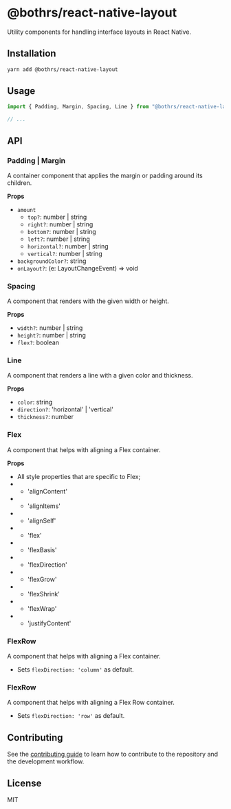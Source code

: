 # @bothrs/react-native-layout

Utility components for handling interface layouts in React Native.

## Installation

```sh
yarn add @bothrs/react-native-layout
```

## Usage

```js
import { Padding, Margin, Spacing, Line } from "@bothrs/react-native-layout";

// ...
```

## API

### Padding | Margin

A container component that applies the margin or padding around its children.

**Props**

- `amount`
  - `top?`: number | string
  - `right?`: number | string
  - `bottom?`: number | string
  - `left?`: number | string
  - `horizontal?`: number | string
  - `vertical?`: number | string
- `backgroundColor?`: string
- `onLayout?`: (e: LayoutChangeEvent) => void

### Spacing

A component that renders with the given width or height.

**Props**

- `width?`: number | string
- `height?`: number | string
- `flex?`: boolean

### Line

A component that renders a line with a given color and thickness.

**Props**

- `color`: string
- `direction?`: 'horizontal' | 'vertical'
- `thickness?`: number

### Flex

A component that helps with aligning a Flex container.

**Props**

- All style properties that are specific to Flex;
- - 'alignContent'
- - 'alignItems'
- - 'alignSelf'
- - 'flex'
- - 'flexBasis'
- - 'flexDirection'
- - 'flexGrow'
- - 'flexShrink'
- - 'flexWrap'
- - 'justifyContent'

### FlexRow

A component that helps with aligning a Flex container.

- Sets `flexDirection: 'column'` as default.

### FlexRow

A component that helps with aligning a Flex Row container.

- Sets `flexDirection: 'row'` as default.

## Contributing

See the [contributing guide](CONTRIBUTING.md) to learn how to contribute to the repository and the development workflow.

## License

MIT
